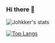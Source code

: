 ### Hi there 👋

![Johkker's stats](https://github-readme-stats.vercel.app/api?username=johkker&count_private=tru&theme=tokyonight&show_icons=true)

[![Top Langs](https://github-readme-stats.vercel.app/api/top-langs/?username=johkker)](https://github.com/anuraghazra/github-readme-stats)
